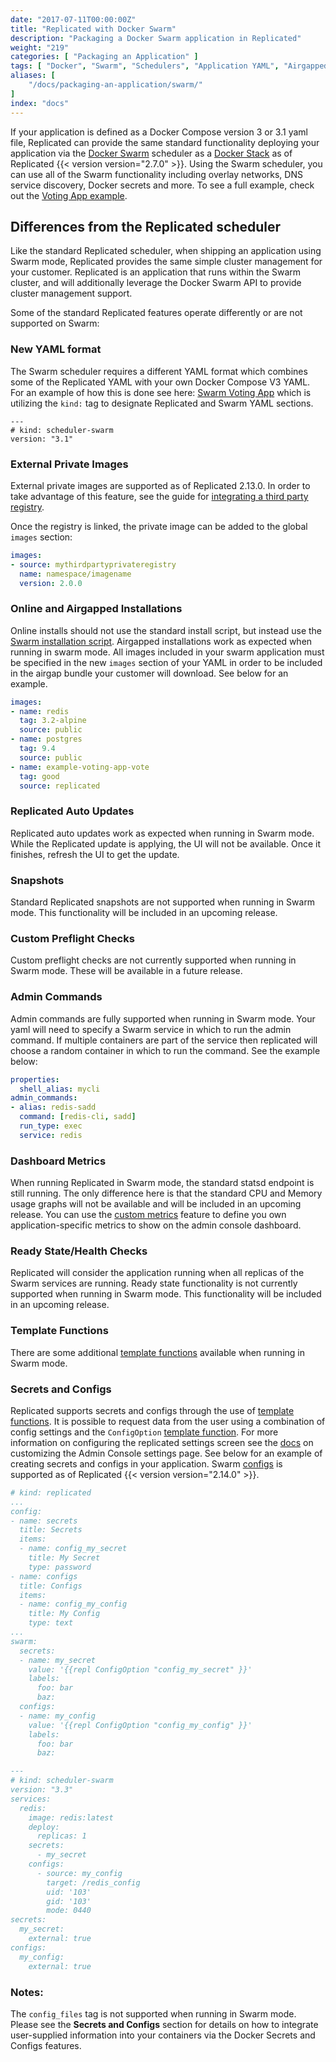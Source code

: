 ```yaml
---
date: "2017-07-11T00:00:00Z"
title: "Replicated with Docker Swarm"
description: "Packaging a Docker Swarm application in Replicated"
weight: "219"
categories: [ "Packaging an Application" ]
tags: [ "Docker", "Swarm", "Schedulers", "Application YAML", "Airgapped Environment" ]
aliases: [
    "/docs/packaging-an-application/swarm/"
]
index: "docs"
---
```


If your application is defined as a Docker Compose version 3 or 3.1 yaml file, Replicated can provide the same standard functionality deploying your application via the [Docker Swarm](https://docs.docker.com/engine/swarm/) scheduler as a [Docker Stack](https://docs.docker.com/docker-cloud/apps/stacks/) as of Replicated {{< version version="2.7.0" >}}. Using the Swarm scheduler, you can use all of the Swarm functionality including overlay networks, DNS service discovery, Docker secrets and more. To see a full example, check out the [Voting App example](/docs/examples/swarm-votingapp).

## Differences from the Replicated scheduler

Like the standard Replicated scheduler, when shipping an application using Swarm mode, Replicated provides the same simple cluster management for your customer. Replicated is an application that runs within the Swarm cluster, and will additionally leverage the Docker Swarm API to provide cluster management support.

Some of the standard Replicated features operate differently or are not supported on Swarm:

### New YAML format
The Swarm scheduler requires a different YAML format which combines some of the Replicated YAML with your own  Docker Compose V3 YAML. For an example of how this is done see here: [Swarm Voting App](/docs/examples/swarm-votingapp/) which is utilizing the `kind:` tag to designate Replicated and Swarm YAML sections.
```
---
# kind: scheduler-swarm
version: "3.1"
```

### External Private Images
External private images are supported as of Replicated 2.13.0. In order to take advantage of this feature, see the guide for [integrating a third party registry](/docs/kb/developer-resources/third-party-registries).

Once the registry is linked, the private image can be added to the global `images` section:

```yaml
images:
- source: mythirdpartyprivateregistry
  name: namespace/imagename
  version: 2.0.0
```

### Online and Airgapped Installations
Online installs should not use the standard install script, but instead use the [Swarm installation script](/docs/distributing-an-application/installing-with-swarm/). Airgapped installations work as expected when running in swarm mode. All images included in your swarm application must be specified in the new `images` section of your YAML in order to be included in the airgap bundle your customer will download. See below for an example.

```yaml
images:
- name: redis
  tag: 3.2-alpine
  source: public
- name: postgres
  tag: 9.4
  source: public
- name: example-voting-app-vote
  tag: good
  source: replicated
```

### Replicated Auto Updates
Replicated auto updates work as expected when running in Swarm mode. While the Replicated update is applying, the UI will not be available. Once it finishes, refresh the UI to get the update.

### Snapshots
Standard Replicated snapshots are not supported when running in Swarm mode. This functionality will be included in an upcoming release.

### Custom Preflight Checks
Custom preflight checks are not currently supported when running in Swarm mode. These will be available in a future release.

### Admin Commands
Admin commands are fully supported when running in Swarm mode. Your yaml will need to specify a Swarm service in which to run the admin command. If multiple containers are part of the service then replicated will choose a random container in which to run the command. See the example below:

```yaml
properties:
  shell_alias: mycli
admin_commands:
- alias: redis-sadd
  command: [redis-cli, sadd]
  run_type: exec
  service: redis
```

### Dashboard Metrics
When running Replicated in Swarm mode, the standard statsd endpoint is still running. The only difference here is that the standard CPU and Memory usage graphs will not be available and will be included in an upcoming release. You can use the [custom metrics](/docs/packaging-an-application/custom-metrics) feature to define you own application-specific metrics to show on the admin console dashboard.

### Ready State/Health Checks
Replicated will consider the application running when all replicas of the Swarm services are running. Ready state functionality is not currently supported when running in Swarm mode. This functionality will be included in an upcoming release.

### Template Functions
There are some additional [template functions](/docs/packaging-an-application/template-functions#swarm) available when running in Swarm mode.

### Secrets and Configs
Replicated supports secrets and configs through the use of [template functions](/docs/packaging-an-application/template-functions/). It is possible to request data from the user using a combination of config settings and the `ConfigOption` [template function](/docs/packaging-an-application/template-functions/#configoption). For more information on configuring the replicated settings screen see the [docs](/docs/packaging-an-application/config-screen/) on customizing the Admin Console settings page. See below for an example of creating secrets and configs in your application. Swarm [configs](https://docs.docker.com/compose/compose-file/#configs-configuration-reference) is supported as of Replicated {{< version version="2.14.0" >}}.

```yaml
# kind: replicated
...
config:
- name: secrets
  title: Secrets
  items:
  - name: config_my_secret
    title: My Secret
    type: password
- name: configs
  title: Configs
  items:
  - name: config_my_config
    title: My Config
    type: text
...
swarm:
  secrets:
  - name: my_secret
    value: '{{repl ConfigOption "config_my_secret" }}'
    labels:
      foo: bar
      baz:
  configs:
  - name: my_config
    value: '{{repl ConfigOption "config_my_config" }}'
    labels:
      foo: bar
      baz:

---
# kind: scheduler-swarm
version: "3.3"
services:
  redis:
    image: redis:latest
    deploy:
      replicas: 1
    secrets:
      - my_secret
    configs:
      - source: my_config
        target: /redis_config
        uid: '103'
        gid: '103'
        mode: 0440
secrets:
  my_secret:
    external: true
configs:
  my_config:
    external: true
```

### Notes:
The `config_files` tag is not supported when running in Swarm mode. Please see the __Secrets and Configs__ section for details on how to integrate user-supplied information into your containers via the Docker Secrets and Configs features.
